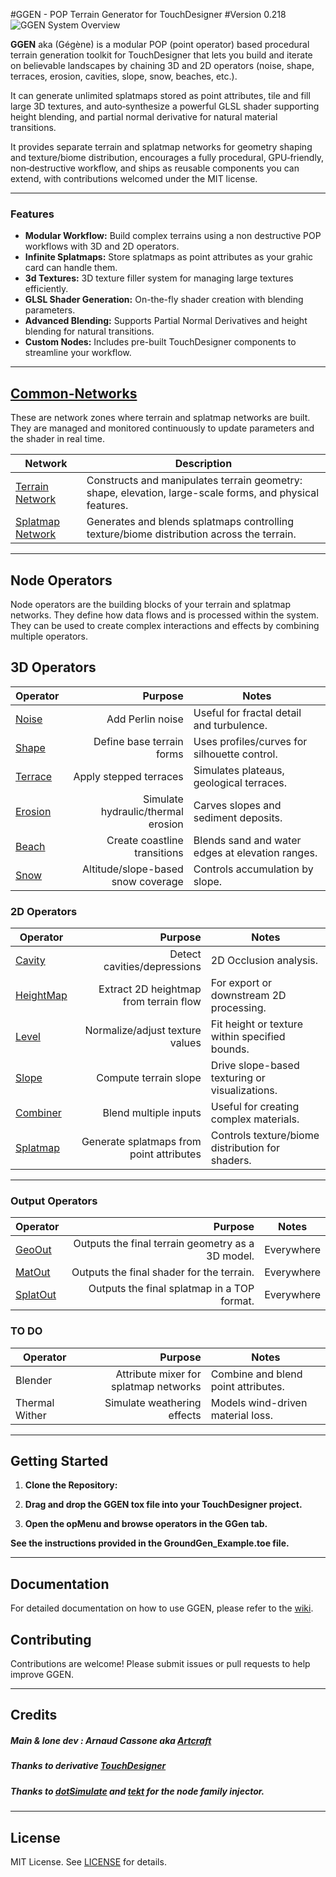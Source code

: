 ﻿#GGEN - POP Terrain Generator for TouchDesigner
#Version 0.218
![GGEN System Overview](Assets/System/GGen_alpha.png)

**GGEN** aka (Gégène) is a modular POP (point operator) based procedural terrain generation toolkit for TouchDesigner that lets you build and iterate on believable landscapes by chaining 3D and 2D operators (noise, shape, terraces, erosion, cavities, slope, snow, beaches, etc.).

It can generate unlimited splatmaps stored as point attributes, tile and fill large 3D textures, and auto‑synthesize a powerful GLSL shader supporting height blending, and partial normal derivative for natural material transitions.

It provides separate terrain and splatmap networks for geometry shaping and texture/biome distribution, encourages a fully procedural, GPU‑friendly, non‑destructive workflow, and ships as reusable components you can extend, with contributions welcomed under the MIT license.

---

### Features

- **Modular Workflow:** Build complex terrains using a non destructive POP workflows with 3D and 2D operators.
- **Infinite Splatmaps:** Store splatmaps as point attributes as your grahic card can handle them.
- **3d Textures:** 3D texture filler system for managing large textures efficiently.
- **GLSL Shader Generation:** On-the-fly shader creation with blending parameters.
- **Advanced Blending:** Supports Partial Normal Derivatives and height blending for natural transitions.
- **Custom Nodes:** Includes pre-built TouchDesigner components to streamline your workflow.

---

## [Common-Networks](https://github.com/CraftKontrol/GroundGen/wiki/Common-Networks)

These are network zones where terrain and splatmap networks are built. They are managed and monitored continuously to update parameters and the shader in real time.

| Network | Description |
|---|---|
| [Terrain Network](https://github.com/CraftKontrol/GroundGen/wiki/Terrain-Network) | Constructs and manipulates terrain geometry: shape, elevation, large-scale forms, and physical features. |
| [Splatmap Network](https://github.com/CraftKontrol/GroundGen/wiki/Splatmap-Network) | Generates and blends splatmaps controlling texture/biome distribution across the terrain. |

---

## Node Operators

Node operators are the building blocks of your terrain and splatmap networks. They define how data flows and is processed within the system. They can be used to create complex interactions and effects by combining multiple operators.

## 3D Operators

| Operator | Purpose | Notes |
|---|---:|---|
| [Noise](https://github.com/CraftKontrol/GroundGen/wiki/Noise) | Add Perlin noise | Useful for fractal detail and turbulence. |
| [Shape](https://github.com/CraftKontrol/GroundGen/wiki/Shape) | Define base terrain forms | Uses profiles/curves for silhouette control. |
| [Terrace](https://github.com/CraftKontrol/GroundGen/wiki/Terrace) | Apply stepped terraces | Simulates plateaus, geological terraces. |
| [Erosion](https://github.com/CraftKontrol/GroundGen/wiki/Erosion) | Simulate hydraulic/thermal erosion | Carves slopes and sediment deposits. |
| [Beach](https://github.com/CraftKontrol/GroundGen/wiki/Beach) | Create coastline transitions | Blends sand and water edges at elevation ranges. |
| [Snow](https://github.com/CraftKontrol/GroundGen/wiki/Snow) | Altitude/slope-based snow coverage | Controls accumulation by slope. |

### 2D Operators

| Operator | Purpose | Notes |
|---|---:|---|
| [Cavity](https://github.com/CraftKontrol/GroundGen/wiki/Cavity) | Detect cavities/depressions | 2D Occlusion analysis. |
| [HeightMap](https://github.com/CraftKontrol/GroundGen/wiki/HeightMap) | Extract 2D heightmap from terrain flow | For export or downstream 2D processing. |
| [Level](https://github.com/CraftKontrol/GroundGen/wiki/Level) | Normalize/adjust texture values | Fit height or texture within specified bounds. |
| [Slope](https://github.com/CraftKontrol/GroundGen/wiki/Slope) | Compute terrain slope | Drive slope-based texturing or visualizations. |
| [Combiner](https://github.com/CraftKontrol/GroundGen/wiki/Combiner) | Blend multiple inputs | Useful for creating complex materials. |
| [Splatmap](https://github.com/CraftKontrol/GroundGen/wiki/Splatmap) | Generate splatmaps from point attributes | Controls texture/biome distribution for shaders. |
---


### Output Operators

| Operator | Purpose | Notes |
|---|---:|---|
| [GeoOut](https://github.com/CraftKontrol/GroundGen/wiki/GeoOut) | Outputs the final terrain geometry as a 3D model.                                   | Everywhere       |
| [MatOut](https://github.com/CraftKontrol/GroundGen/wiki/MatOut) | Outputs the final shader for the terrain.                                          | Everywhere      |
| [SplatOut](https://github.com/CraftKontrol/GroundGen/wiki/SplatOut) | Outputs the final splatmap in a TOP format.                                         | Everywhere      |

### TO DO
| Operator | Purpose | Notes |
|---|---:|---|
| Blender | Attribute mixer for splatmap networks | Combine and blend point attributes. |
| Thermal Wither | Simulate weathering effects | Models wind-driven material loss. |

---


## Getting Started

1. **Clone the Repository:**

2. **Drag and drop the GGEN tox file into your TouchDesigner project.**

3. **Open the opMenu and browse operators in the GGen tab.**

 **See the instructions provided in the GroundGen_Example.toe file.**

---


## Documentation

For detailed documentation on how to use GGEN, please refer to the [wiki](https://github.com/CraftKontrol/GroundGen/wiki).

## Contributing

Contributions are welcome! Please submit issues or pull requests to help improve GGEN.

---

## Credits

##### Main & lone dev : Arnaud Cassone aka [Artcraft](https://www.artcraft-zone.com)
##### Thanks to derivative [TouchDesigner](https://derivative.ca/)
##### Thanks to [dotSimulate](https://www.dotsimulate.com/) and [tekt](https://www.patreon.com/posts/raytk-t3d-109418194) for the node family injector.
---

## License

MIT License. See [LICENSE](LICENSE) for details.
